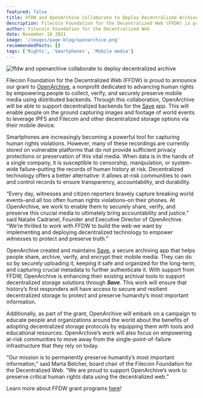 ```yaml
---
featured: false
title: FFDW and OpenArchive Collaborate to Deploy Decentralized Archive for Human Rights Data
description: Filecoin Foundation for the Decentralized Web (FFDW) is proud to announce our grant to OpenArchive, a nonprofit dedicated to advancing human rights by empowering people to collect, verify, and securely preserve mobile media using distributed backends. Through this collaboration, OpenArchive will be able to support decentralized backends for the Save app. This will enable people on the ground capturing images and footage of world events to leverage IPFS and Filecoin and other decentralized storage options via their mobile device.
author: Filecoin Foundation for the Decentralized Web
date: November 18 2021
image: '/images/page-blog/openarchive.png'
recommendedPosts: []
tags: ['Rights', 'Smartphones', 'Mobile media']
---
```


![ffdw and openarchive collaborate to deploy decentralized archive](/images/page-blog/ffdw-and-openarchive-collaborate-to-deploy-decentralized-archive-for-human-rights-data.png)

Filecoin Foundation for the Decentralized Web (FFDW) is proud to announce our grant to [OpenArchive](https://open-archive.org/), a nonprofit dedicated to advancing human rights by empowering people to collect, verify, and securely preserve mobile media using distributed backends. Through this collaboration, OpenArchive will be able to support decentralized backends for the [Save](https://open-archive.org/Save-Launch/) app. This will enable people on the ground capturing images and footage of world events to leverage IPFS and Filecoin and other decentralized storage options via their mobile device.

Smartphones are increasingly becoming a powerful tool for capturing human rights violations. However, many of these recordings are currently stored on vulnerable platforms that do not provide sufficient privacy protections or preservation of this vital media. When data is in the hands of a single company, it is susceptible to censorship, manipulation, or system-wide failure–putting the records of human history at risk. Decentralized technology offers a better alternative: it allows at-risk communities to own and control records to ensure transparency, accountability, and durability.

“Every day, witnesses and citizen reporters bravely capture breaking world events–and all too often human rights violations–on their phones. At OpenArchive, we work to enable them to securely share, verify, and preserve this crucial media to ultimately bring accountability and justice.” said Natalie Cadranel, Founder and Executive Director of OpenArchive. “We’re thrilled to work with FFDW to build the web we want by implementing and deploying decentralized technology to empower witnesses to protect and preserve truth.”

OpenArchive created and maintains [Save](https://open-archive.org/Save-Launch/), a secure archiving app that helps people share, archive, verify, and encrypt their mobile media. They can do so by securely uploading it, keeping it safe and organized for the long-term, and capturing crucial metadata to further authenticate it. With support from FFDW, OpenArchive is enhancing their existing archival tools to support decentralized storage solutions through ***Save***. This work will ensure that history’s first responders will have access to secure and resilient decentralized storage to protect and preserve humanity’s most important information.

Additionally, as part of the grant, OpenArchive will embark on a campaign to educate people and organizations around the world about the benefits of adopting decentralized storage protocols by equipping them with tools and educational resources. OpenArchive’s work will also focus on empowering at-risk communities to move away from the single-point-of-failure infrastructure that they rely on today.

“Our mission is to permanently preserve humanity’s most important information,” said Marta Belcher, board chair of the Filecoin Foundation for the Decentralized Web. “We are proud to support OpenArchive’s work to preserve critical human rights data using the decentralized web.”

Learn more about FFDW grant programs [here](https://fil.org/grants/)!
